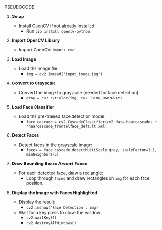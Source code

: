 PSEUDOCODE

1. **Setup**
    - Install OpenCV if not already installed:
        - Run `pip install opencv-python`

2. **Import OpenCV Library**
    - Import OpenCV: `import cv2`

3. **Load Image**
    - Load the image file:
        - `img = cv2.imread('input_image.jpg')`

4. **Convert to Grayscale**
    - Convert the image to grayscale (needed for face detection):
        - `gray = cv2.cvtColor(img, cv2.COLOR_BGR2GRAY)`

5. **Load Face Classifier**
    - Load the pre-trained face detection model:
        - `face_cascade = cv2.CascadeClassifier(cv2.data.haarcascades + 'haarcascade_frontalface_default.xml')`

6. **Detect Faces**
    - Detect faces in the grayscale image:
        - `faces = face_cascade.detectMultiScale(gray, scaleFactor=1.1, minNeighbors=5)`

7. **Draw Bounding Boxes Around Faces**
    - For each detected face, draw a rectangle:
        - Loop through `faces` and draw rectangles on `img` for each face position.

8. **Display the Image with Faces Highlighted**
    - Display the result:
        - `cv2.imshow('Face Detection', img)`
    - Wait for a key press to close the window:
        - `cv2.waitKey(0)`
        - `cv2.destroyAllWindows()`
